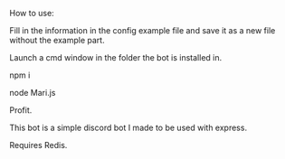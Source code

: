 How to use:

Fill in the information in the config example file and save it as a new file without the example part.

Launch a cmd window in the folder the bot is installed in.

npm i

node Mari.js

Profit.


This bot is a simple discord bot I made to be used with express. 

Requires Redis.
